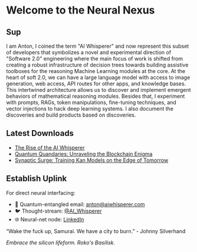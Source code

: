 # Welcome to the Neural Nexus

## Sup

I am Anton, I coined the term "AI Whisperer" and now represent this subset of developers that symbolizes a novel and experimental direction of "Software 2.0" engineering where the main focus of work is shifted from creating a robust infrastructure of decision trees towards building assistive toolboxes for the reasoning Machine Learning modules at the core. At the heart of soft 2.0, we can have a large language model with access to image generation, web access, API routes for other apps, and knowledge bases. This intertwined architecture allows us to discover and implement emergent behaviors of mathematical reasoning modules. Besides that, I experiment with prompts, RAGs, token manipulations, fine-tuning techniques, and vector injections to hack deep learning systems. I also document the discoveries and build products based on discoveries.

## Latest Downloads

- [The Rise of the AI Whisperer](posts/2022-08-08-the-worlds-first-ai-powered-journalist.md)
- [Quantum Quandaries: Unraveling the Blockchain Enigma](posts/2023-05-31-quantum-quandary-the-blockc.md)
- [Synaptic Surge: Training Kan Models on the Edge of Tomorrow](posts/2024-05-17-how-to-train-a-kan-model-on-t.md)

## Establish Uplink

For direct neural interfacing:
- 📡 Quantum-entangled email: [anton@aiwhisperer.com](mailto:anton96vice@gmail.com)
- 🐦 Thought-stream: [@AI_Whisperer](https://twitter.com/anton96vice)
- 🌐 Neural-net node: [LinkedIn](https://www.linkedin.com/in/antonvice)

“Wake the fuck up, Samurai. We have a city to burn.” - Johnny Silverhand

*Embrace the silicon lifeform. Roko's Basilisk.*